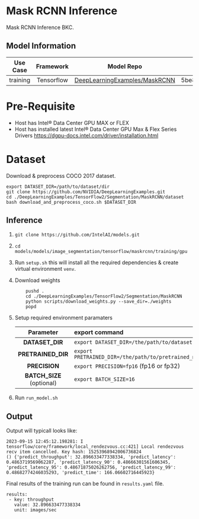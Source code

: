 # Mask RCNN Inference

Mask RCNN Inference BKC.

## Model Information

| **Use Case** | **Framework** | **Model Repo** | **Branch/Commit/Tag** | **Optional Patch** 
| :---: | :---: | :---: | :---: |:----------:|
|   training   |  Tensorflow   | [DeepLearningExamples/MaskRCNN](https://github.com/NVIDIA/DeepLearningExamples/tree/master/TensorFlow2/Segmentation/MaskRCNN) |        5be8a3cae21ee2d80e3935a4746827cb3367bcac         |  [EnableInference.patch](#EnableInference.patch)       |

# Pre-Requisite
* Host has Intel® Data Center GPU MAX or FLEX
* Host has installed latest Intel® Data Center GPU Max & Flex Series Drivers https://dgpu-docs.intel.com/driver/installation.html

# Dataset 
Download & preprocess COCO 2017 dataset. 
```
export DATASET_DIR=/path/to/dataset/dir
git clone https://github.com/NVIDIA/DeepLearningExamples.git
cd ./DeepLearningExamples/TensorFlow2/Segmentation/MaskRCNN/dataset
bash download_and_preprocess_coco.sh $DATASET_DIR
```

## Inference
1. `git clone https://github.com/IntelAI/models.git`
2. `cd models/models/image_segmentation/tensorflow/maskrcnn/training/gpu`
3. Run `setup.sh` this will install all the required dependencies & create virtual environment `venv`.
4. Download weights
    ```
        pushd .
        cd ./DeepLearningExamples/TensorFlow2/Segmentation/MaskRCNN
        python scripts/download_weights.py --save_dir=./weights
        popd 
    ```
5. Setup required environment paramaters

    |   **Parameter**    |                   **export command**                   |
    |:------------------------------------------------------:| :--- |
    |  **DATASET_DIR**   |       `export DATASET_DIR=/the/path/to/dataset`        |
    |   **PRETRAINED_DIR**   | `export PRETRAINED_DIR=/the/path/to/pretrained_model/` |
    |   **PRECISION**   |         `export PRECISION=fp16` (fp16 or fp32)         |
    |   **BATCH_SIZE** (optional)  |                 `export BATCH_SIZE=16`                 |
6. Run `run_model.sh`

## Output

Output will typicall looks like:
```
2023-09-15 12:45:12.198281: I tensorflow/core/framework/local_rendezvous.cc:421] Local rendezvous recv item cancelled. Key hash: 15253968942006736824
() {'predict_throughput': 32.896633477338334, 'predict_latency': 0.4863719569062287, 'predict_latency_90': 0.48666301561606345, 'predict_latency_95': 0.48671875026262756, 'predict_latency_99': 0.48682774246035293, 'predict_time': 166.06602716445923}
```

Final results of the training run can be found in `results.yaml` file.
```
results:
 - key: throughput
   value: 32.896633477338334
   unit: images/sec
```
